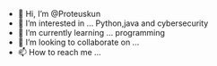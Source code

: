 - 👋 Hi, I’m @Proteuskun
- 👀 I’m interested in ... Python,java and cybersecurity 
- 🌱 I’m currently learning ... programming
- 💞️ I’m looking to collaborate on ...
- 📫 How to reach me ...

<!---
Proteuskun/Proteuskun is a ✨ special ✨ repository because its `README.md` (this file) appears on your GitHub profile.
You can click the Preview link to take a look at your changes.
--->
